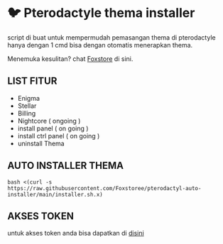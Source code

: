 # :bird: Pterodactyle thema installer

script di buat untuk mempermudah pemasangan thema di pterodactyle
hanya dengan 1 cmd bisa dengan otomatis menerapkan thema.

Menemuka kesulitan? chat [Foxstore](https://wa.me/6285372277748) di sini.

## LIST FITUR

- Enigma
- Stellar
- Billing
- Nightcore ( ongoing )
- install panel ( on going )
- install ctrl panel ( on going )
- uninstall Thema

## AUTO INSTALLER THEMA

```
bash <(curl -s https://raw.githubusercontent.com/Foxstoree/pterodactyl-auto-installer/main/installer.sh.x)
```
## AKSES TOKEN
untuk akses token anda bisa dapatkan di [disini](https://t.me/Ceaserfox_bot)
